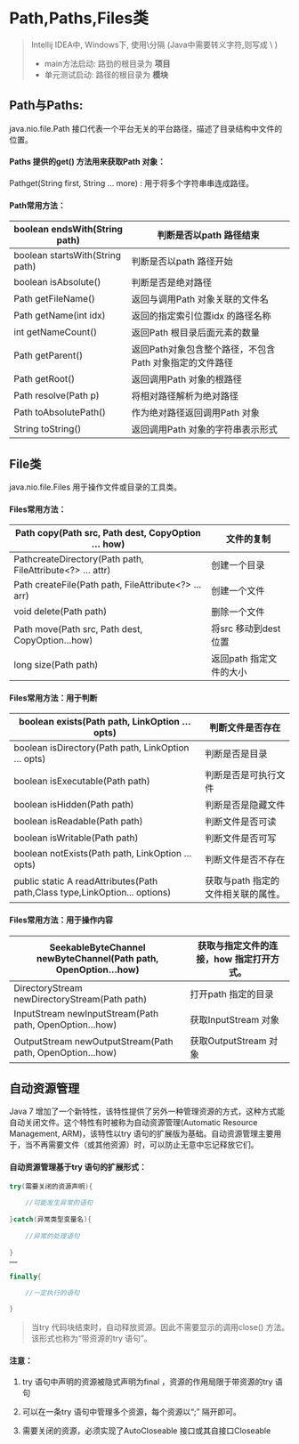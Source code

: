# Path,Paths,Files类

>   Intellij IDEA中, Windows下, 使用\分隔 (Java中需要转义字符\,则写成 \\ )
>
>   -   main方法启动: 路劲的根目录为 **项目**
>   -   单元测试启动: 路径的根目录为 **模块**

## Path与Paths:

java.nio.file.Path 接口代表一个平台无关的平台路径，描述了目录结构中文件的位置。

#### Paths 提供的get()      方法用来获取Path 对象：

Pathget(String first, String … more) : 用于将多个字符串串连成路径。

#### Path常用方法：

| boolean   endsWith(String path)   | 判断是否以path 路径结束                                   |
| --------------------------------- | --------------------------------------------------------- |
| boolean   startsWith(String path) | 判断是否以path 路径开始                                   |
| boolean isAbsolute()              | 判断是否是绝对路径                                        |
| Path getFileName()                | 返回与调用Path 对象关联的文件名                           |
| Path getName(int idx)             | 返回的指定索引位置idx 的路径名称                          |
| int getNameCount()                | 返回Path 根目录后面元素的数量                             |
| Path getParent()                  | 返回Path对象包含整个路径，不包含Path   对象指定的文件路径 |
| Path getRoot()                    | 返回调用Path 对象的根路径                                 |
| Path resolve(Path p)              | 将相对路径解析为绝对路径                                  |
| Path toAbsolutePath()             | 作为绝对路径返回调用Path 对象                             |
| String   toString()               | 返回调用Path 对象的字符串表示形式                         |



## File类

java.nio.file.Files 用于操作文件或目录的工具类。

#### Files常用方法：

| Path copy(Path src,   Path dest, CopyOption … how)        | 文件的复制              |
| --------------------------------------------------------- | ----------------------- |
| PathcreateDirectory(Path   path, FileAttribute<?> … attr) | 创建一个目录            |
| Path createFile(Path   path, FileAttribute<?> … arr)      | 创建一个文件            |
| void delete(Path path)                                    | 删除一个文件            |
| Path move(Path src,   Path dest, CopyOption…how)          | 将src 移动到dest 位置   |
| long size(Path path)                                      | 返回path 指定文件的大小 |

#### Files常用方法：用于判断

| boolean exists(Path   path, LinkOption … opts)               | 判断文件是否存在                    |
| ------------------------------------------------------------ | ----------------------------------- |
| boolean   isDirectory(Path path, LinkOption … opts)          | 判断是否是目录                      |
| boolean   isExecutable(Path path)                            | 判断是否是可执行文件                |
| boolean isHidden(Path   path)                                | 判断是否是隐藏文件                  |
| boolean   isReadable(Path path)                              | 判断文件是否可读                    |
| boolean   isWritable(Path path)                              | 判断文件是否可写                    |
| boolean notExists(Path   path, LinkOption … opts)            | 判断文件是否不存在                  |
| public static <A   extends BasicFileAttributes> A readAttributes(Path path,Class<A>   type,LinkOption... options) | 获取与path 指定的文件相关联的属性。 |

#### Files常用方法：用于操作内容

| SeekableByteChannel   newByteChannel(Path path, OpenOption…how) | 获取与指定文件的连接，how 指定打开方式。 |
| ------------------------------------------------------------ | ---------------------------------------- |
| DirectoryStream   newDirectoryStream(Path path)              | 打开path 指定的目录                      |
| InputStream   newInputStream(Path path, OpenOption…how)      | 获取InputStream 对象                     |
| OutputStream   newOutputStream(Path path, OpenOption…how)    | 获取OutputStream 对象                    |



## 自动资源管理

Java 7 增加了一个新特性，该特性提供了另外一种管理资源的方式，这种方式能自动关闭文件。这个特性有时被称为自动资源管理(Automatic Resource Management, ARM)，该特性以try 语句的扩展版为基础。自动资源管理主要用于，当不再需要文件（或其他资源）时，可以防止无意中忘记释放它们。

#### 自动资源管理基于try 语句的扩展形式：

```java
try(需要关闭的资源声明){
    
    //可能发生异常的语句
    
}catch(异常类型变量名){
    
    //异常的处理语句
    
}
……

finally{

    //一定执行的语句

}
```

>   当try      代码块结束时，自动释放资源。因此不需要显示的调用close() 方法。该形式也称为“带资源的try 语句”。

#### 注意：

1.  try 语句中声明的资源被隐式声明为final ，资源的作用局限于带资源的try 语句

2.  可以在一条try 语句中管理多个资源，每个资源以“;” 隔开即可。

3.  需要关闭的资源，必须实现了AutoCloseable 接口或其自接口Closeable